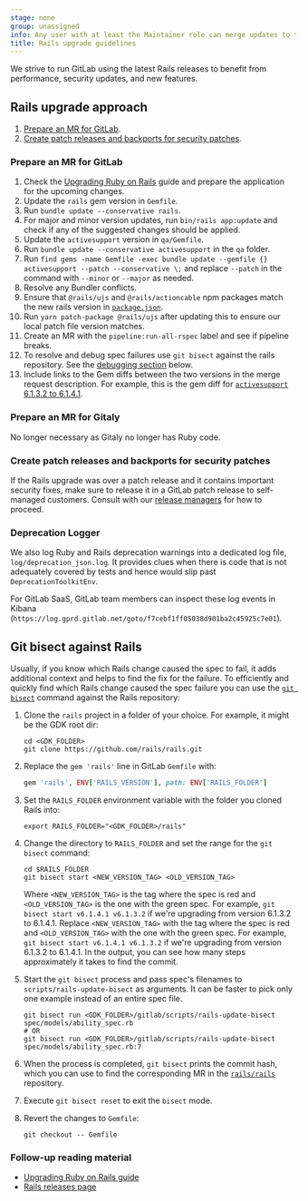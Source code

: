 ```yaml
---
stage: none
group: unassigned
info: Any user with at least the Maintainer role can merge updates to this content. For details, see https://docs.gitlab.com/ee/development/development_processes.html#development-guidelines-review.
title: Rails upgrade guidelines
---
```


We strive to run GitLab using the latest Rails releases to benefit from performance, security updates, and new features.

## Rails upgrade approach

1. [Prepare an MR for GitLab](#prepare-an-mr-for-gitlab).
1. [Create patch releases and backports for security patches](#create-patch-releases-and-backports-for-security-patches).

### Prepare an MR for GitLab

1. Check the [Upgrading Ruby on Rails](https://guides.rubyonrails.org/upgrading_ruby_on_rails.html) guide and prepare the application for the upcoming changes.
1. Update the `rails` gem version in `Gemfile`.
1. Run `bundle update --conservative rails`.
1. For major and minor version updates, run `bin/rails app:update` and check if any of the suggested changes should be applied.
1. Update the `activesupport` version in `qa/Gemfile`.
1. Run `bundle update --conservative activesupport` in the `qa` folder.
1. Run `find gems -name Gemfile -exec bundle update --gemfile {}  activesupport --patch --conservative \;` and replace `--patch` in the command with `--minor` or `--major` as needed.
1. Resolve any Bundler conflicts.
1. Ensure that `@rails/ujs` and `@rails/actioncable` npm packages match the new rails version in [`package.json`](https://gitlab.com/gitlab-org/gitlab/blob/master/package.json).
1. Run `yarn patch-package @rails/ujs` after updating this to ensure our local patch file version matches.
1. Create an MR with the `pipeline:run-all-rspec` label and see if pipeline breaks.
1. To resolve and debug spec failures use `git bisect` against the rails repository. See the [debugging section](#git-bisect-against-rails) below.
1. Include links to the Gem diffs between the two versions in the merge request description. For example, this is the gem diff for
   [`activesupport` 6.1.3.2 to 6.1.4.1](https://my.diffend.io/gems/activerecord/6.1.3.2/6.1.4.1).

### Prepare an MR for Gitaly

No longer necessary as Gitaly no longer has Ruby code.

### Create patch releases and backports for security patches

If the Rails upgrade was over a patch release and it contains important security fixes,
make sure to release it in a
GitLab patch release to self-managed customers. Consult with our [release managers](https://about.gitlab.com/community/release-managers/)
for how to proceed.

### Deprecation Logger

We also log Ruby and Rails deprecation warnings into a dedicated log file, `log/deprecation_json.log`. It provides
clues when there is code that is not adequately covered by tests and hence would slip past `DeprecationToolkitEnv`.

For GitLab SaaS, GitLab team members can inspect these log events in Kibana (`https://log.gprd.gitlab.net/goto/f7cebf1ff05038d901ba2c45925c7e01`).

## Git bisect against Rails

Usually, if you know which Rails change caused the spec to fail, it adds additional context and
helps to find the fix for the failure.
To efficiently and quickly find which Rails change caused the spec failure you can use the
[`git bisect`](https://git-scm.com/docs/git-bisect) command against the Rails repository:

1. Clone the `rails` project in a folder of your choice. For example, it might be the GDK root dir:

   ```shell
   cd <GDK_FOLDER>
   git clone https://github.com/rails/rails.git
   ```

1. Replace the `gem 'rails'` line in GitLab `Gemfile` with:

   ```ruby
   gem 'rails', ENV['RAILS_VERSION'], path: ENV['RAILS_FOLDER']
   ```

1. Set the `RAILS_FOLDER` environment variable with the folder you cloned Rails into:

   ```shell
   export RAILS_FOLDER="<GDK_FOLDER>/rails"
   ```

1. Change the directory to `RAILS_FOLDER` and set the range for the `git bisect` command:

   ```shell
   cd $RAILS_FOLDER
   git bisect start <NEW_VERSION_TAG> <OLD_VERSION_TAG>
   ```

   Where `<NEW_VERSION_TAG>` is the tag where the spec is red and `<OLD_VERSION_TAG>` is the one with the green spec.
   For example, `git bisect start v6.1.4.1 v6.1.3.2` if we're upgrading from version 6.1.3.2 to 6.1.4.1.
   Replace `<NEW_VERSION_TAG>` with the tag where the spec is red and `<OLD_VERSION_TAG>` with the one with the green spec. For example, `git bisect start v6.1.4.1 v6.1.3.2` if we're upgrading from version 6.1.3.2 to 6.1.4.1.
   In the output, you can see how many steps approximately it takes to find the commit.
1. Start the `git bisect` process and pass spec's filenames to `scripts/rails-update-bisect` as arguments. It can be faster to pick only one example instead of an entire spec file.

   ```shell
   git bisect run <GDK_FOLDER>/gitlab/scripts/rails-update-bisect spec/models/ability_spec.rb
   # OR
   git bisect run <GDK_FOLDER>/gitlab/scripts/rails-update-bisect spec/models/ability_spec.rb:7
   ```

1. When the process is completed, `git bisect` prints the commit hash, which you can use to find the corresponding MR in the [`rails/rails`](https://github.com/rails/rails) repository.
1. Execute `git bisect reset` to exit the `bisect` mode.
1. Revert the changes to `Gemfile`:

   ```shell
   git checkout -- Gemfile
   ```

### Follow-up reading material

- [Upgrading Ruby on Rails guide](https://guides.rubyonrails.org/upgrading_ruby_on_rails.html)
- [Rails releases page](https://github.com/rails/rails/releases)
